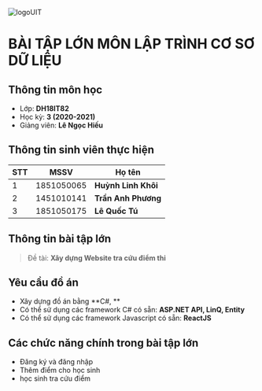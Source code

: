 ![logoUIT](http://ou.edu.vn/wp-content/uploads/2018/08/LOGO-TRUONGV21-12-2018-01-300x300.png)

# BÀI TẬP LỚN MÔN LẬP TRÌNH CƠ SƠ DỮ LIỆU
## Thông tin môn học
- Lớp: **DH18IT82**
- Học kỳ: **3 (2020-2021)**
- Giảng viên: **Lê Ngọc Hiếu**
## Thông tin sinh viên thực hiện

|STT|MSSV    |Họ tên      			   |
|---|--------|-------------------------|
|1  |1851050065 |**Huỳnh Linh Khôi** |
|2  |1451010141 |**Trần Anh Phương** |
|3  |1851050175 |**Lê Quốc Tú** |

## Thông tin bài tập lớn

>Đề tài: **Xây dựng Website tra cứu điểm thi**

## Yêu cầu đồ án

- Xây dựng đồ án bằng **C#, **
- Có thể sử dụng các framework C# có sẵn: **ASP.NET API, LinQ, Entity**
- Có thể sử dụng các framework Javascript có sẵn: **ReactJS**


## Các chức năng chính trong bài tập lớn
- Đăng ký và đăng nhập
- Thêm điểm cho học sinh
- học sinh tra cứu điểm


